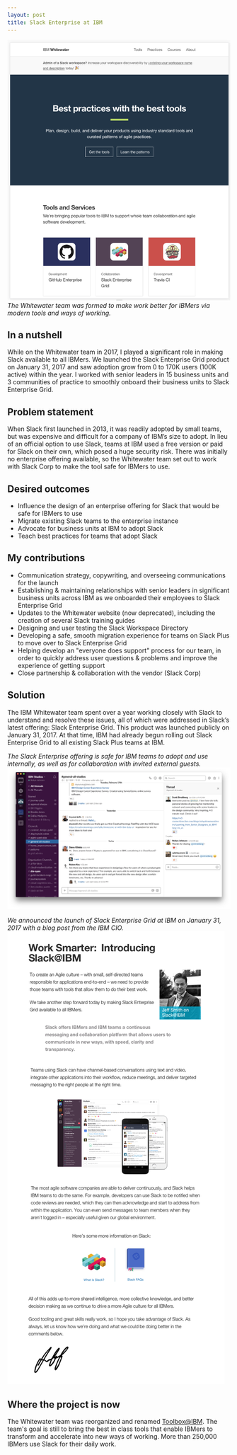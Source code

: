 ```yaml
---
layout: post
title: Slack Enterprise at IBM
---
```


![Slack at IBM](/images/slack/whitewater-website.png)
_The Whitewater team was formed to make work better for IBMers via modern tools and ways of working._

## In a nutshell
While on the Whitewater team in 2017, I played a significant role in making Slack available to all IBMers. We launched the Slack Enterprise Grid product on January 31, 2017 and saw adoption grow from 0 to 170K users (100K active) within the year. I worked with senior leaders in 15 business units and 3 communities of practice to smoothly onboard their business units to Slack Enterprise Grid.

## Problem statement
When Slack first launched in 2013, it was readily adopted by small teams, but was expensive and difficult for a company of IBM’s size to adopt. In lieu of an official option to use Slack, teams at IBM used a free version or paid for Slack on their own, which posed a huge security risk. There was initially no enterprise offering available, so the Whitewater team set out to work with Slack Corp to make the tool safe for IBMers to use.

## Desired outcomes
- Influence the design of an enterprise offering for Slack that would be safe for IBMers to use
- Migrate existing Slack teams to the enterprise instance
- Advocate for business units at IBM to adopt Slack
- Teach best practices for teams that adopt Slack

## My contributions
- Communication strategy, copywriting, and overseeing communications for the launch
- Establishing & maintaining relationships with senior leaders in significant business units across IBM as we onboarded their employees to Slack Enterprise Grid
- Updates to the Whitewater website (now deprecated), including the creation of several Slack training guides
- Designing and user testing the Slack Workspace Directory
- Developing a safe, smooth migration experience for teams on Slack Plus to move over to Slack Enterprise Grid
- Helping develop an "everyone does support" process for our team, in order to quickly address user questions & problems and improve the experience of getting support
- Close partnership & collaboration with the vendor (Slack Corp)

## Solution
The IBM Whitewater team spent over a year working closely with Slack to understand and resolve these issues, all of which were addressed in Slack’s latest offering: Slack Enterprise Grid. This product was launched publicly on January 31, 2017. At that time, IBM had already begun rolling out Slack Enterprise Grid to all existing Slack Plus teams at IBM.

_The Slack Enterprise offering is safe for IBM teams to adopt and use internally, as well as for collaboration with invited external guests._
![Slack Enterprise](/images/slack/slack-enterprise.png)

_We announced the launch of Slack Enterprise Grid at IBM on January 31, 2017 with a blog post from the IBM CIO._
![CIO blog post](/images/slack/slack.png)

## Where the project is now
The Whitewater team was reorganized and renamed [Toolbox@IBM](https://w3.ibm.com/w3publisher/toolbox/whitewater-now-toolbox). The team's goal is still to bring the best in class tools that enable IBMers to transform and accelerate into new ways of working. More than 250,000 IBMers use Slack for their daily work.
